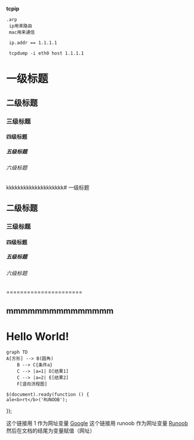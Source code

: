 **tcpip**
```
.arp
 ip用来路由
 mac用来通信

 ip.addr == 1.1.1.1

 tcpdump -i eth0 host 1.1.1.1
```

# 一级标题
## 二级标题
### 三级标题
#### 四级标题
##### 五级标题
###### 六级标题
kkkkkkkkkkkkkkkkkkkk# 一级标题
## 二级标题
### 三级标题
#### 四级标题
##### 五级标题
###### 六级标题
======================

mmmmmmmmmmmmmmm
-----------------------

# Hello World! 

```mermaid
graph TD
A[方形] --> B(圆角)
    B --> C{条件a}
    C --> |a=1| D[结果1]
    C --> |a=2| E[结果2]
    F[竖向流程图]
```

    $(document).ready(function () {
    ale<b>rt</b>('RUNOOB');
});

这个链接用 1 作为网址变量 [Google][1]
这个链接用 runoob 作为网址变量 [Runoob][runoob]
然后在文档的结尾为变量赋值（网址）

  [1]: http://www.google.com/
  [runoob]: http://www.runoob.com/
